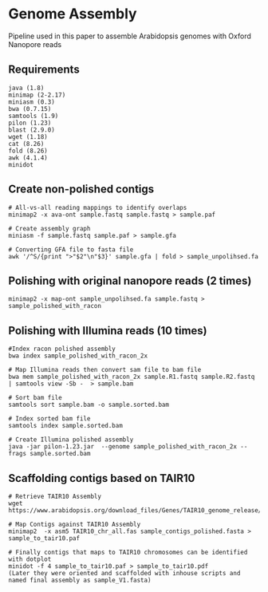 # Genome Assembly

Pipeline used in this paper to assemble Arabidopsis genomes with Oxford Nanopore reads

## Requirements

```
java (1.8)
minimap (2-2.17)
miniasm (0.3)
bwa (0.7.15)
samtools (1.9)
pilon (1.23)
blast (2.9.0)
wget (1.18)
cat (8.26)
fold (8.26)
awk (4.1.4)
minidot
```   

## Create non-polished contigs

```
# All-vs-all reading mappings to identify overlaps 
minimap2 -x ava-ont sample.fastq sample.fastq > sample.paf

# Create assembly graph
miniasm -f sample.fastq sample.paf > sample.gfa

# Converting GFA file to fasta file
awk '/^S/{print ">"$2"\n"$3}' sample.gfa | fold > sample_unpolihsed.fa
```

## Polishing with original nanopore reads (2 times)
```
minimap2 -x map-ont sample_unpolihsed.fa sample.fastq > sample_polished_with_racon 
```
## Polishing with IIIumina reads (10 times)
```
#Index racon polished assembly
bwa index sample_polished_with_racon_2x

# Map Illumina reads then convert sam file to bam file
bwa mem sample_polished_with_racon_2x sample.R1.fastq sample.R2.fastq | samtools view -Sb -  > sample.bam

# Sort bam file
samtools sort sample.bam -o sample.sorted.bam

# Index sorted bam file
samtools index sample.sorted.bam

# Create Illumina polished assembly
java -jar pilon-1.23.jar  --genome sample_polished_with_racon_2x --frags sample.sorted.bam
```

## Scaffolding contigs based on TAIR10
```
# Retrieve TAIR10 Assembly
wget https://www.arabidopsis.org/download_files/Genes/TAIR10_genome_release/TAIR10_chromosome_files/TAIR10_chr_all.fas

# Map Contigs against TAIR10 Assembly
minimap2  -x asm5 TAIR10_chr_all.fas sample_contigs_polished.fasta > sample_to_tair10.paf

# Finally contigs that maps to TAIR10 chromosomes can be identified with dotplot 
minidot -f 4 sample_to_tair10.paf > sample_to_tair10.pdf
(Later they were oriented and scaffolded with inhouse scripts and named final assembly as sample_V1.fasta)
```
